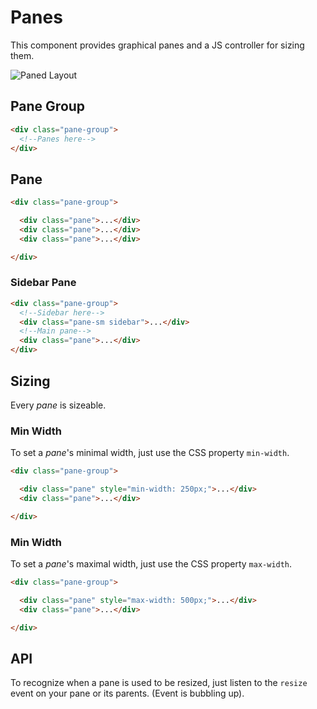 # Panes

This component provides graphical panes and a JS controller for sizing them.

![Paned Layout](https://dev.maurice-conrad.eu/img/photon/paned1.png)

## Pane Group

```html
<div class="pane-group">
  <!--Panes here-->
</div>
```

## Pane

```html
<div class="pane-group">

  <div class="pane">...</div>
  <div class="pane">...</div>
  <div class="pane">...</div>

</div>
```

### Sidebar Pane

```html
<div class="pane-group">
  <!--Sidebar here-->
  <div class="pane-sm sidebar">...</div>
  <!--Main pane-->
  <div class="pane">...</div>
</div>
```

## Sizing

Every *pane* is sizeable.

### Min Width

To set a *pane*'s minimal width, just use the CSS property `min-width`.

```html
<div class="pane-group">

  <div class="pane" style="min-width: 250px;">...</div>
  <div class="pane">...</div>

</div>
```

### Min Width

To set a *pane*'s maximal width, just use the CSS property `max-width`.

```html
<div class="pane-group">

  <div class="pane" style="max-width: 500px;">...</div>
  <div class="pane">...</div>

</div>
```

## API

To recognize when a pane is used to be resized, just listen to the `resize` event on your pane or its parents. (Event is bubbling up).
